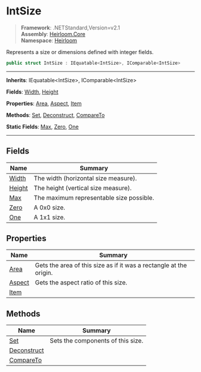 # IntSize

> **Framework**: .NETStandard,Version=v2.1  
> **Assembly**: [Heirloom.Core][0]  
> **Namespace**: [Heirloom][0]  

Represents a size or dimensions defined with integer fields.

```cs
public struct IntSize : IEquatable<IntSize>, IComparable<IntSize>
```

--------------------------------------------------------------------------------

**Inherits**: IEquatable\<IntSize>, IComparable\<IntSize>

**Fields**: [Width][1], [Height][2]

**Properties**: [Area][3], [Aspect][4], [Item][5]

**Methods**: [Set][6], [Deconstruct][7], [CompareTo][8]

**Static Fields**: [Max][9], [Zero][10], [One][11]

--------------------------------------------------------------------------------

## Fields

| Name        | Summary                                  |
|-------------|------------------------------------------|
| [Width][1]  | The width (horizontal size measure).     |
| [Height][2] | The height (vertical size measure).      |
| [Max][9]    | The maximum representable size possible. |
| [Zero][10]  | A 0x0 size.                              |
| [One][11]   | A 1x1 size.                              |

## Properties

| Name        | Summary                                                            |
|-------------|--------------------------------------------------------------------|
| [Area][3]   | Gets the area of this size as if it was a rectangle at the origin. |
| [Aspect][4] | Gets the aspect ratio of this size.                                |
| [Item][5]   |                                                                    |

## Methods

| Name             | Summary                           |
|------------------|-----------------------------------|
| [Set][6]         | Sets the components of this size. |
| [Deconstruct][7] |                                   |
| [CompareTo][8]   |                                   |

[0]: ../Heirloom.Core.md
[1]: Heirloom.IntSize.Width.md
[2]: Heirloom.IntSize.Height.md
[3]: Heirloom.IntSize.Area.md
[4]: Heirloom.IntSize.Aspect.md
[5]: Heirloom.IntSize.Item.md
[6]: Heirloom.IntSize.Set.md
[7]: Heirloom.IntSize.Deconstruct.md
[8]: Heirloom.IntSize.CompareTo.md
[9]: Heirloom.IntSize.Max.md
[10]: Heirloom.IntSize.Zero.md
[11]: Heirloom.IntSize.One.md
